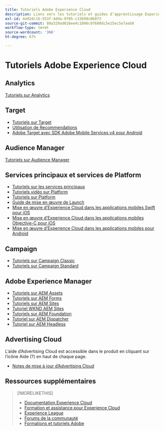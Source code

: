 ```yaml
---
title: Tutoriels Adobe Experience Cloud
description: Liens vers les tutoriels et guides d’apprentissage Experience Cloud
exl-id: 4e92dc16-553f-4dda-9705-c33b99c0b8f3
source-git-commit: 80a329ad610ee4c1806c97680dc5e15ec5e7aeb0
workflow-type: tm+mt
source-wordcount: '366'
ht-degree: 67%

---
```


# Tutoriels Adobe Experience Cloud

## Analytics

[Tutoriels sur Analytics](https://experienceleague.adobe.com/docs/analytics-learn/tutorials/overview.html?lang=fr)

## Target

* [Tutoriels sur Target](https://experienceleague.adobe.com/docs/target-learn/tutorials/overview.html?lang=en)
* [Utilisation de Recommendations](https://experienceleague.adobe.com/docs/target-learn/tutorials/recommendations/use-recommendations-offers.html)
* [Adobe Target avec SDK Adobe Mobile Services v4 pour Android](https://experienceleague.adobe.com/docs/target-learn/tutorials/mobile/overview.html)

## Audience Manager

[Tutoriels sur Audience Manager](https://experienceleague.adobe.com/docs/audience-manager-learn/tutorials/overview.html?lang=en)

## Services principaux et services de Platform

* [Tutoriels sur les services principaux](https://experienceleague.adobe.com/docs/core-services-learn/tutorials/overview.html?lang=en)
* [Tutoriels vidéo sur Platform](https://experienceleague.adobe.com/docs/platform-learn/tutorials/overview.html?lang=en)
* [Tutoriels sur Platform](https://experienceleague.adobe.com/docs/experience-platform/tutorials/home.html?lang=en)
* [Guide de mise en œuvre de Launch](https://experienceleague.adobe.com/docs/core-services-learn/implementing-in-websites-with-launch/index.html?lang=en)
* [Mise en œuvre d’Experience Cloud dans les applications mobiles Swift pour iOS](https://experienceleague.adobe.com/docs/core-services-learn/implementing-in-mobile-ios-swift-apps-with-launch/index.html?lang=en)
* [Mise en œuvre d’Experience Cloud dans les applications mobiles Objective-C pour iOS](https://experienceleague.adobe.com/docs/core-services-learn/implementing-in-mobile-ios-objective-c-apps-with-launch/index.html?lang=en)
* [Mise en œuvre d’Experience Cloud dans les applications mobiles pour Android](https://experienceleague.adobe.com/docs/core-services-learn/implementing-in-mobile-android-apps-with-launch/index.html?lang=en)

## Campaign

* [Tutoriels sur Campaign Classic](https://experienceleague.adobe.com/docs/campaign-classic-learn/tutorials/overview.html?lang=en)
* [Tutoriels sur Campaign Standard](https://experienceleague.adobe.com/docs/campaign-standard-learn/tutorials/overview.html?lang=en)

## Adobe Experience Manager

* [Tutoriels sur AEM Assets](https://experienceleague.adobe.com/docs/experience-manager-learn/assets/overview.html?lang=en)
* [Tutoriels sur AEM Forms](https://experienceleague.adobe.com/docs/experience-manager-learn/forms/overview.html?lang=en)
* [Tutoriels sur AEM Sites](https://experienceleague.adobe.com/docs/experience-manager-learn/sites/overview.html?lang=en)
* [Tutoriel WKND AEM Sites](https://experienceleague.adobe.com/docs/experience-manager-learn/getting-started-wknd-tutorial-develop/overview.html?lang=en)
* [Tutoriels sur AEM Foundation](https://experienceleague.adobe.com/docs/experience-manager-learn/assets/overview.html?lang=en)
* [Tutoriel sur AEM Dispatcher](https://experienceleague.adobe.com/docs/experience-manager-learn/dispatcher-tutorial/overview.html?lang=en)
* [Tutoriel sur AEM Headless](https://experienceleague.adobe.com/docs/experience-manager-learn/getting-started-with-aem-headless/overview.html?lang=fr)

## Advertising Cloud

L’aide d’Advertising Cloud est accessible dans le produit en cliquant sur l’icône Aide (?) en haut de chaque page.

* [Notes de mise à jour d’Advertising Cloud](https://experienceleague.adobe.com/docs/release-notes/experience-cloud/current.html?lang=fr)

## Ressources supplémentaires

>[!MORELIKETHIS]
>
>* [Documentation Experience Cloud](https://experienceleague.adobe.com/docs/experience-cloud/user-guides/home.html?lang=en)
>* [Formation et assistance pour Experience Cloud](https://experienceleague.adobe.com/docs/?lang=fr)
>* [Experience League](https://experienceleague.adobe.com/?lang=fr)
>* [Forums de la communauté](https://forums.adobe.com/community/experience-cloud/)
>* [Formations et tutoriels Adobe](https://helpx.adobe.com/fr/learning.html?promoid=KAUDK)

